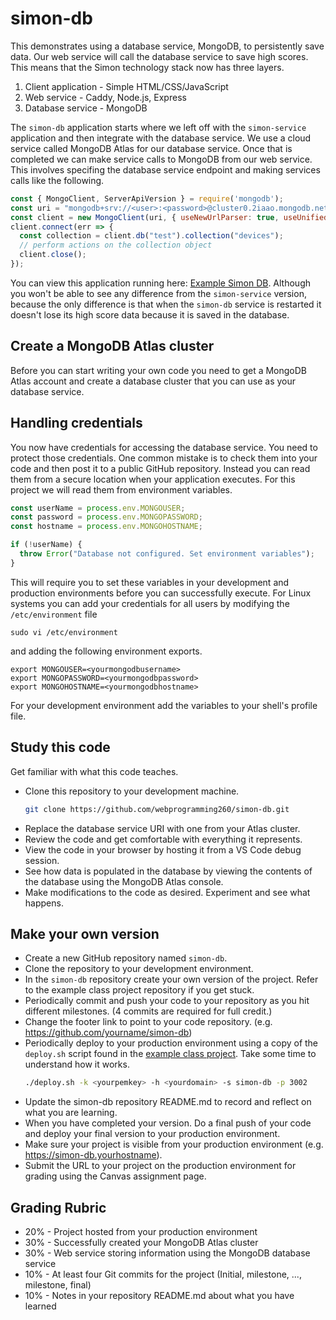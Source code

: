 # simon-db

This demonstrates using a database service, MongoDB, to persistently save data. Our web service will call the database service to save high scores. This means that the Simon technology stack now has three layers.

1. Client application - Simple HTML/CSS/JavaScript
1. Web service - Caddy, Node.js, Express
1. Database service - MongoDB

The `simon-db` application starts where we left off with the `simon-service` application and then integrate with the database service. We use a cloud service called MongoDB Atlas for our database service. Once that is completed we can make service calls to MongoDB from our web service. This involves specifing the database service endpoint and making services calls like the following.

```Javascript
const { MongoClient, ServerApiVersion } = require('mongodb');
const uri = "mongodb+srv://<user>:<password>@cluster0.2iaao.mongodb.net/?retryWrites=true&w=majority";
const client = new MongoClient(uri, { useNewUrlParser: true, useUnifiedTopology: true, serverApi: ServerApiVersion.v1 });
client.connect(err => {
  const collection = client.db("test").collection("devices");
  // perform actions on the collection object
  client.close();
});

```

You can view this application running here: [Example Simon DB](https://demo.cs260.click/simon-db). Although you won't be able to see any difference from the `simon-service` version, because the only difference is that when the `simon-db` service is restarted it doesn't lose its high score data because it is saved in the database.

## Create a MongoDB Atlas cluster

Before you can start writing your own code you need to get a MongoDB Atlas account and create a database cluster that you can use as your database service.

## Handling credentials

You now have credentials for accessing the database service. You need to protect those credentials. One common mistake is to check them into your code and then post it to a public GitHub repository. Instead you can read them from a secure location when your application executes. For this project we will read them from environment variables.

```Javascript
const userName = process.env.MONGOUSER;
const password = process.env.MONGOPASSWORD;
const hostname = process.env.MONGOHOSTNAME;

if (!userName) {
  throw Error("Database not configured. Set environment variables");
}
```

This will require you to set these variables in your development and production environments before you can successfully execute. For Linux systems you can add your credentials for all users by modifying the `/etc/environment` file

```
sudo vi /etc/environment
```

and adding the following environment exports.

```
export MONGOUSER=<yourmongodbusername>
export MONGOPASSWORD=<yourmongodbpassword>
export MONGOHOSTNAME=<yourmongodbhostname>
```

For your development environment add the variables to your shell's profile file.

## Study this code

Get familiar with what this code teaches.

- Clone this repository to your development machine.
  ```sh
  git clone https://github.com/webprogramming260/simon-db.git
  ```
- Replace the database service URI with one from your Atlas cluster.
- Review the code and get comfortable with everything it represents.
- View the code in your browser by hosting it from a VS Code debug session.
- See how data is populated in the database by viewing the contents of the database using the MongoDB Atlas console.
- Make modifications to the code as desired. Experiment and see what happens.

## Make your own version

- Create a new GitHub repository named `simon-db`.
- Clone the repository to your development environment.
- In the `simon-db` repository create your own version of the project. Refer to the example class project repository if you get stuck.
- Periodically commit and push your code to your repository as you hit different milestones. (4 commits are required for full credit.)
- Change the footer link to point to your code repository. (e.g. https://github.com/yourname/simon-db)
- Periodically deploy to your production environment using a copy of the `deploy.sh` script found in the [example class project](https://github.com/webprogramming260/simon-db/blob/main/deploy.sh). Take some time to understand how it works.
  ```sh
  ./deploy.sh -k <yourpemkey> -h <yourdomain> -s simon-db -p 3002
  ```
- Update the simon-db repository README.md to record and reflect on what you are learning.
- When you have completed your version. Do a final push of your code and deploy your final version to your production environment.
- Make sure your project is visible from your production environment (e.g. https://simon-db.yourhostname).
- Submit the URL to your project on the production environment for grading using the Canvas assignment page.

## Grading Rubric

- 20% - Project hosted from your production environment
- 30% - Successfully created your MongoDB Atlas cluster
- 30% - Web service storing information using the MongoDB database service
- 10% - At least four Git commits for the project (Initial, milestone, ..., milestone, final)
- 10% - Notes in your repository README.md about what you have learned
